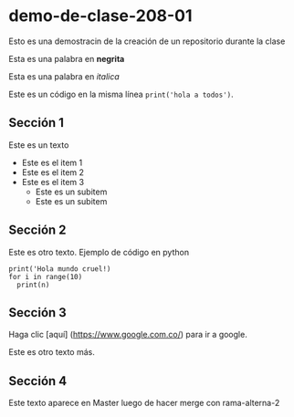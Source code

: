 # demo-de-clase-208-01

Esto es una demostracin de la creación de un repositorio durante la clase

Esta es una palabra en **negrita**

Esta es una palabra en *italica*

Este es un código en la misma línea `print('hola a todos')`.

## Sección 1

Este es un texto

* Este es el item 1
* Este es el item 2
* Este es el item 3
  * Este es un subitem
  * Este es un subitem

## Sección 2

Este es otro texto. Ejemplo de código en python

    print('Hola mundo cruel!)
    for i in range(10)
      print(n)
      
## Sección 3

Haga clic [aquí] (https://www.google.com.co/) para ir a google.

Este es otro texto más.


## Sección 4

Este texto aparece en Master luego de hacer merge con rama-alterna-2
    
